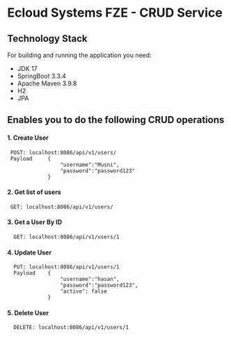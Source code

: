 
# Ecloud Systems FZE - CRUD Service

## Technology Stack
For building and running the application you need:
  - JDK 17
  - SpringBoot 3.3.4
  - Apache Maven 3.9.8
  - H2
  - JPA
 

## Enables you to do the following CRUD operations
#### 1.	Create User
     POST: localhost:8086/api/v1/users/
     Payload     {
                     "username":"Musni",
	                 "password":"password123"
                 }
#### 2.	Get list of users
     GET: localhost:8086/api/v1/users/
#### 3.	Get a User By ID
      GET: localhost:8086/api/v1/users/1
#### 4.	Update User 
      PUT: localhost:8086/api/v1/users/1
      Payload    {
                     "username":"hasan",
	                 "password":"password123",
                     "active": false
                 }
#### 5.	Delete User
      DELETE: localhost:8086/api/v1/users/1


